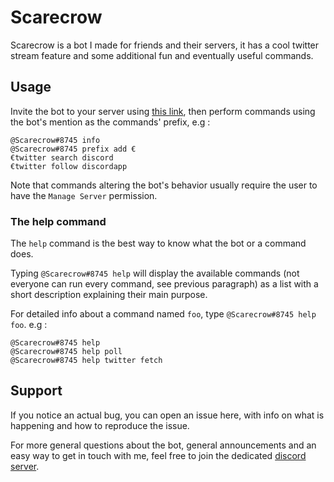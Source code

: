 # Scarecrow

Scarecrow is a bot I made for friends and their servers, it has a cool twitter stream feature and some additional fun and eventually useful commands.

## Usage

Invite the bot to your server using [this link][bot invite], then perform commands using the bot's mention as the commands' prefix, e.g :

```
@Scarecrow#8745 info
@Scarecrow#8745 prefix add €
€twitter search discord
€twitter follow discordapp
```

Note that commands altering the bot's behavior usually require the user to have the ``Manage Server`` permission.

### The help command
The `help` command is the best way to know what the bot or a command does.

Typing `@Scarecrow#8745 help` will display the available commands (not everyone can run every command, see previous paragraph) as a list with a short description explaining their main purpose.

For detailed info about a command named `foo`, type `@Scarecrow#8745 help foo`. e.g :

```
@Scarecrow#8745 help
@Scarecrow#8745 help poll
@Scarecrow#8745 help twitter fetch
```

## Support

If you notice an actual bug, you can open an issue here, with info on what is happening and how to reproduce the issue.

For more general questions about the bot, general announcements and an easy way to get in touch with me, feel free to join the dedicated [discord server][discord invite].

[bot invite]: https://discordapp.com/oauth2/authorize?client_id=172350367122718720&scope=bot&permissions=486464
[discord invite]: https://discord.gg/M85dw9u